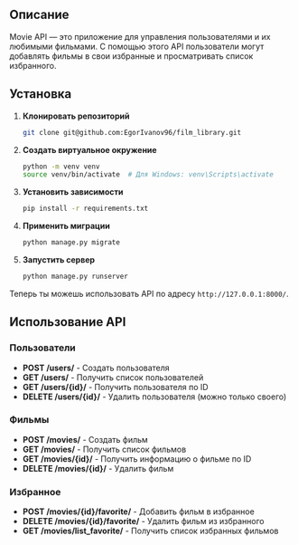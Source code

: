 ## Описание

Movie API — это приложение для управления пользователями и их любимыми фильмами. С помощью этого API пользователи могут добавлять фильмы в свои избранные и просматривать список избранного.


## Установка

1. **Клонировать репозиторий**

   ```bash
   git clone git@github.com:EgorIvanov96/film_library.git
   ```

2. **Создать виртуальное окружение**

   ```bash
   python -m venv venv
   source venv/bin/activate  # Для Windows: venv\Scripts\activate
   ```

3. **Установить зависимости**

   ```bash
   pip install -r requirements.txt
   ```

4. **Применить миграции**

   ```bash
   python manage.py migrate
   ```

5. **Запустить сервер**

   ```bash
   python manage.py runserver
   ```

Теперь ты можешь использовать API по адресу `http://127.0.0.1:8000/`.


## Использование API

### Пользователи

- **POST /users/** - Создать пользователя
- **GET /users/** - Получить список пользователей
- **GET /users/{id}/** - Получить пользователя по ID
- **DELETE /users/{id}/** - Удалить пользователя (можно только своего)

### Фильмы

- **POST /movies/** - Создать фильм
- **GET /movies/** - Получить список фильмов
- **GET /movies/{id}/** - Получить информацию о фильме по ID
- **DELETE /movies/{id}/** - Удалить фильм

### Избранное

- **POST /movies/{id}/favorite/** - Добавить фильм в избранное
- **DELETE /movies/{id}/favorite/** - Удалить фильм из избранного
- **GET /movies/list_favorite/** - Получить список избранных фильмов
